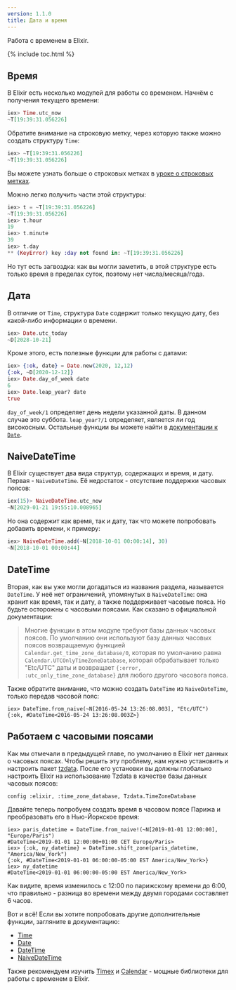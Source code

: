 ```yaml
---
version: 1.1.0
title: Дата и время
---
```


Работа с временем в Elixir.

{% include toc.html %}

## Время

В Elixir есть несколько модулей для работы со временем.
Начнём с получения текущего времени:

```elixir
iex> Time.utc_now
~T[19:39:31.056226]
```

Обратите внимание на строковую метку, через которую также можно создать
структуру `Time`:

```elixir
iex> ~T[19:39:31.056226]
~T[19:39:31.056226]
```

Вы можете узнать больше о строковых метках в [уроке о строковых метках](../sigils).

Можно легко получить части этой структуры:

```elixir
iex> t = ~T[19:39:31.056226]
~T[19:39:31.056226]
iex> t.hour
19
iex> t.minute
39
iex> t.day
** (KeyError) key :day not found in: ~T[19:39:31.056226]
```

Но тут есть загвоздка: как вы могли заметить, в этой структуре есть только
время в пределах суток, поэтому нет числа/месяца/года.

## Дата

В отличие от `Time`, структура `Date` содержит только текущую дату,
без какой-либо информации о времени.

```elixir
iex> Date.utc_today
~D[2028-10-21]
```

Кроме этого, есть полезные функции для работы с датами:

```elixir
iex> {:ok, date} = Date.new(2020, 12,12)
{:ok, ~D[2020-12-12]}
iex> Date.day_of_week date
6
iex> Date.leap_year? date
true
```

`day_of_week/1` определяет день недели указанной даты. В данном
случае это суббота. `leap_year?/1` определяет, является ли год високосным.
Остальные функции вы можете найти в [документации к
`Date`](https://hexdocs.pm/elixir/Date.html).

## NaiveDateTime

В Elixir существует два вида структур, содержащих и время, и дату. Первая -
`NaiveDateTime`. Её недостаток - отсутствие поддержки часовых поясов:

```elixir
iex(15)> NaiveDateTime.utc_now
~N[2029-01-21 19:55:10.008965]
```

Но она содержит как время, так и дату, так что можете попробовать добавить
времени, к примеру:

```elixir
iex> NaiveDateTime.add(~N[2018-10-01 00:00:14], 30)
~N[2018-10-01 00:00:44]
```

## DateTime

Вторая, как вы уже могли догадаться из названия раздела, называется `DateTime`.
У неё нет ограничений, упомянутых в `NaiveDateTime`: она хранит как время, так и дату, а также поддерживает
часовые пояса. Но будьте осторожны с часовыми поясами. Как сказано в
официальной документации:

> Многие функции в этом модуле требуют базы данных часовых поясов. По умолчанию они используют базу данных часовых поясов возвращаемую функцией `Calendar.get_time_zone_database/0`, которая по умолчанию равна `Calendar.UTCOnlyTimeZoneDatabase`, которая обрабатывает только "Etc/UTC" даты и возвращает `{:error, :utc_only_time_zone_database}` для любого другого часовога пояса.

Также обратите внимание, что можно создать `DateTime` из `NaiveDateTime`, только передав часовой пояс:

```
iex> DateTime.from_naive(~N[2016-05-24 13:26:08.003], "Etc/UTC")
{:ok, #DateTime<2016-05-24 13:26:08.003Z>}
```

## Работаем с часовыми поясами

Как мы отмечали в предыдущей главе, по умолчанию в Elixir нет данных о часовых поясах.
Чтобы решить эту проблему, нам нужно установить и настроить пакет [tzdata](https://github.com/lau/tzdata).
После его установки вы должны глобально настроить Elixir на использование Tzdata в качестве базы данных часовых поясов:

```
config :elixir, :time_zone_database, Tzdata.TimeZoneDatabase
```

Давайте теперь попробуем создать время в часовом поясе Парижа и преобразовать его в Нью-Йоркское время:

```
iex> paris_datetime = DateTime.from_naive!(~N[2019-01-01 12:00:00], "Europe/Paris")
#DateTime<2019-01-01 12:00:00+01:00 CET Europe/Paris>
iex> {:ok, ny_datetime} = DateTime.shift_zone(paris_datetime, "America/New_York")
{:ok, #DateTime<2019-01-01 06:00:00-05:00 EST America/New_York>}
iex> ny_datetime
#DateTime<2019-01-01 06:00:00-05:00 EST America/New_York>
```

Как видите, время изменилось с 12:00 по парижскому времени до 6:00, что правильно - разница во времени между двумя городами составляет 6 часов.

Вот и всё! Если вы хотите попробовать другие дополнительные функции,
загляните в документацию:
- [Time](https://hexdocs.pm/elixir/Time.html)
- [Date](https://hexdocs.pm/elixir/Date.html)
- [DateTime](https://hexdocs.pm/elixir/DateTime.html)
- [NaiveDateTime](https://hexdocs.pm/elixir/NaiveDateTime.html)

Также рекомендуем изучить [Timex](https://github.com/bitwalker/timex) и [Calendar](https://github.com/lau/calendar) - мощные библиотеки для работы с временем в Elixir.
